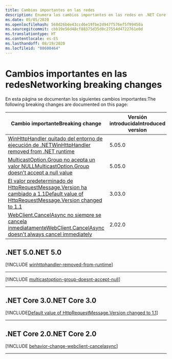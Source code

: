 ```yaml
---
title: Cambios importantes en las redes
description: Enumera los cambios importantes en las redes en .NET Core.
ms.date: 05/05/2020
ms.openlocfilehash: 568d26bde43ccd6e19fbe2d947f576ef5f99450a
ms.sourcegitcommit: cbb19e56d48cf88375d35d0c27554d4722761e0d
ms.translationtype: HT
ms.contentlocale: es-ES
ms.lasthandoff: 08/19/2020
ms.locfileid: "88608464"
---
```

# <a name="networking-breaking-changes"></a><span data-ttu-id="9a93c-103">Cambios importantes en las redes</span><span class="sxs-lookup"><span data-stu-id="9a93c-103">Networking breaking changes</span></span>

<span data-ttu-id="9a93c-104">En esta página se documentan los siguientes cambios importantes:</span><span class="sxs-lookup"><span data-stu-id="9a93c-104">The following breaking changes are documented on this page:</span></span>

| <span data-ttu-id="9a93c-105">Cambio importante</span><span class="sxs-lookup"><span data-stu-id="9a93c-105">Breaking change</span></span> | <span data-ttu-id="9a93c-106">Versión introducida</span><span class="sxs-lookup"><span data-stu-id="9a93c-106">Introduced version</span></span> |
| - | - |
| [<span data-ttu-id="9a93c-107">WinHttpHandler quitado del entorno de ejecución de .NET</span><span class="sxs-lookup"><span data-stu-id="9a93c-107">WinHttpHandler removed from .NET runtime</span></span>](#winhttphandler-removed-from-net-runtime) | <span data-ttu-id="9a93c-108">5.0</span><span class="sxs-lookup"><span data-stu-id="9a93c-108">5.0</span></span> |
| [<span data-ttu-id="9a93c-109">MulticastOption.Group no acepta un valor NULL</span><span class="sxs-lookup"><span data-stu-id="9a93c-109">MulticastOption.Group doesn't accept a null value</span></span>](#multicastoptiongroup-doesnt-accept-a-null-value) | <span data-ttu-id="9a93c-110">5.0</span><span class="sxs-lookup"><span data-stu-id="9a93c-110">5.0</span></span> |
| [<span data-ttu-id="9a93c-111">El valor predeterminado de HttpRequestMessage.Version ha cambiado a 1.1</span><span class="sxs-lookup"><span data-stu-id="9a93c-111">Default value of HttpRequestMessage.Version changed to 1.1</span></span>](#default-value-of-httprequestmessageversion-changed-to-11) | <span data-ttu-id="9a93c-112">3.0</span><span class="sxs-lookup"><span data-stu-id="9a93c-112">3.0</span></span> |
| [<span data-ttu-id="9a93c-113">WebClient.CancelAsync no siempre se cancela inmediatamente</span><span class="sxs-lookup"><span data-stu-id="9a93c-113">WebClient.CancelAsync doesn't always cancel immediately</span></span>](#webclientcancelasync-doesnt-always-cancel-immediately) | <span data-ttu-id="9a93c-114">2.0</span><span class="sxs-lookup"><span data-stu-id="9a93c-114">2.0</span></span> |

## <a name="net-50"></a><span data-ttu-id="9a93c-115">.NET 5.0</span><span class="sxs-lookup"><span data-stu-id="9a93c-115">.NET 5.0</span></span>

[!INCLUDE [winhttphandler-removed-from-runtime](../../../includes/core-changes/networking/5.0/winhttphandler-removed-from-runtime.md)]

***

[!INCLUDE [multicastoption-group-doesnt-accept-null](../../../includes/core-changes/networking/5.0/multicastoption-group-doesnt-accept-null.md)]

***

## <a name="net-core-30"></a><span data-ttu-id="9a93c-116">.NET Core 3.0</span><span class="sxs-lookup"><span data-stu-id="9a93c-116">.NET Core 3.0</span></span>

[!INCLUDE[Default value of HttpRequestMessage.Version changed to 1.1](~/includes/core-changes/networking/3.0/httprequestmessage-version-change.md)]

***

## <a name="net-core-20"></a><span data-ttu-id="9a93c-117">.NET Core 2.0</span><span class="sxs-lookup"><span data-stu-id="9a93c-117">.NET Core 2.0</span></span>

[!INCLUDE [behavior-change-webclient-cancelasync](../../../includes/core-changes/networking/2.0/behavior-change-webclient-cancelasync.md)]

***
